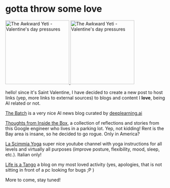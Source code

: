 # gotta throw some love

<a href="http://theawkwardyeti.com/comic/valentines-day-pressures/">
 <img alt="The Awkward Yeti - Valentine's day pressures" src="http://theawkwardyeti.com/wp-content/uploads/2015/02/0213_Heartbodystandards.png" height="200" ALIGN=”center”>
</a>

<a href="http://theawkwardyeti.com/comic/valentines-day-pressures/">
 <img alt="The Awkward Yeti - Valentine's day pressures" src="http://theawkwardyeti.com/wp-content/uploads/2015/02/0213_Heartbodystandards.png" height="200" ALIGN=”center”>
</a>

hello! since it's Saint Valentine, I have decided to create a new post to host links (yep, more links to external sources) to blogs and content I **love**, being AI related or not. 

[The Batch](https://www.deeplearning.ai/thebatch/?utm_source=social&utm_medium=twitter&utm_campaign=TheBatchAnnouncementAugust132019)
 is a very nice AI news blog curated by [deeplearning.ai](https://www.deeplearning.ai/)
 
[Thoughts from Inside the Box](https://frominsidethebox.com/), 
a collection of reflections and stories from this Google engineer who lives in a parking lot. Yep, not kidding! 
 Rent is the Bay area is insane, so he decided to go rogue. Only in America?
 
 [La Scimmia Yoga](https://www.youtube.com/user/LaScimmiaYoga) super nice youtube channel with yoga instructions for all levels and 
 virtually all purposes (improve posture, flexibility, mood, sleep, etc.). Italian only!
 
 [Life is a Tango](http://lifeisatango.blogspot.com/) a blog on my most loved activity 
 (yes, apologies, that is not sitting in front of a pc looking for bugs ;P )
 
 More to come, stay tuned!


